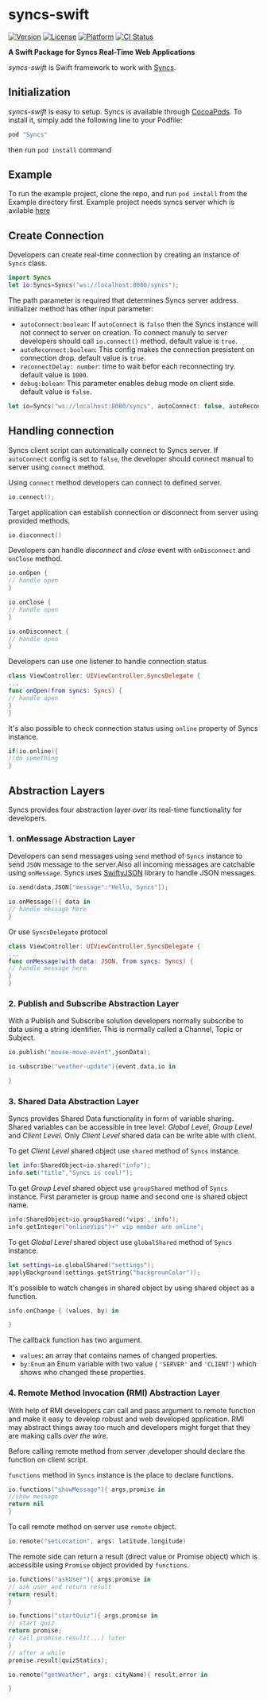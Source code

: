 # syncs-swift

[![Version](https://img.shields.io/cocoapods/v/Syncs.svg?style=flat)](http://cocoapods.org/pods/Syncs)
[![License](https://img.shields.io/cocoapods/l/Syncs.svg?style=flat)](http://cocoapods.org/pods/Syncs)
[![Platform](https://img.shields.io/cocoapods/p/Syncs.svg?style=flat)](http://cocoapods.org/pods/Syncs)
[![CI Status](http://img.shields.io/travis/manp/Syncs.svg?style=flat)](https://travis-ci.org/manp/Syncs)

__A Swift Package for Syncs Real-Time Web Applications__

_syncs-swift_ is Swift framework to work with [Syncs](https://github.com/manp/syncs).











## Initialization
_syncs-swift_ is easy to setup.
Syncs is available through [CocoaPods](http://cocoapods.org). To install it, simply add the following line to your Podfile:

```ruby
pod "Syncs"
```
then run `pod install` command

## Example
To run the example project, clone the repo, and run `pod install` from the Example directory first.
Example project needs syncs server which is avilable [here](https://github.com/manp/syncs-samples/tree/master/groups-server)



## Create Connection
Developers can create real-time connection by creating an instance of `Syncs` class.

```Swift
import Syncs
let io:Syncs=Syncs("ws://localhost:8080/syncs");

```


The path parameter is required that determines Syncs server address.
initializer method has other input parameter:
+ `autoConnect:boolean`: If `autoConnect` is `false` then the Syncs instance will not connect to server on creation. To connect manuly to server developers should call `io.connect()` method. default value is `true`.
+ `autoReconnect:boolean`: This config makes the connection presistent on connection drop. default value is `true`.
+ `reconnectDelay: number`: time to wait befor each reconnecting try. default value is `1000`.
+ `debug:bolean`: This parameter enables debug mode on client side. default value is `false`.

```swift
let io=Syncs("ws://localhost:8080/syncs", autoConnect: false, autoReconnect: true, reconnectDelay: 10000, debug: true)

```

## Handling connection
Syncs client script can automatically connect to Syncs server. If `autoConnect` config is set to `false`, the developer should connect manual to server using `connect` method.

Using `connect` method developers can connect to defined server.

```Swift
io.connect();
```

Target application can establish connection or disconnect from server using provided methods.
```Swift
io.disconnect()
```

Developers can handle _disconnect_ and _close_ event with `onDisconnect` and `onClose`  method.
```Swift
io.onOpen {
// handle open
}
```
```Swift
io.onClose {
// handle open
}
```
```Swift
io.onDisconnect {
// handle open
}
```
Developers can use one listener to handle connection status

```swift
class ViewController: UIViewController,SyncsDelegate {
...
func onOpen(from syncs: Syncs) {
// handle open
}
}

```

It's also possible to check connection status using `online` property of Syncs instance.
```swift
if(io.online){
//do semething
}
```



## Abstraction Layers

Syncs provides four abstraction layer over its real-time functionality for developers.


### 1. onMessage Abstraction Layer

Developers can send messages using `send` method of `Syncs` instance to send `JSON` message to the server.Also all incoming messages are catchable using `onMessage`.
Syncs uses [SwiftyJSON](https://github.com/SwiftyJSON/SwiftyJSON) library to handle JSON messages.

```Swift
io.send(data,JSON["message":"Hello, Syncs"]);
```

```swift
io.onMessage(){ data in
// handle message here
}
```
Or use `SyncsDelegate` protocol
```swift
class ViewController: UIViewController,SyncsDelegate {
...
func onMessage(with data: JSON, from syncs: Syncs) {
// handle message here
}
}
```

### 2. Publish and Subscribe Abstraction Layer
With a Publish and Subscribe solution developers normally subscribe to data using a string identifier. This is normally called a Channel, Topic or Subject.

```swift
io.publish("mouse-move-event",jsonData);
```
```swift
io.subscribe("weather-update"){event,data,io in

}
```

### 3. Shared Data Abstraction Layer
Syncs provides Shared Data functionality in form of variable sharing. Shared variables can be accessible in tree level: _Global Level_, _Group Level_ and _Client Level_. Only _Client Level_ shared data can be write able with client.

To get _Client Level_ shared object use `shared` method of `Syncs` instance.
```swift
let info:SharedObject=io.shared("info");
info.set("title","Syncs is cool!");
```
To get _Group Level_ shared object use `groupShared` method of `Syncs` instance. First parameter is group name and second one is shared object name.

```swift
info:SharedObject=io.groupShared('vips','info');
info.getInteger("onlineVips")+" vip member are online";
```

To get _Global Level_ shared object use `globalShared` method of `Syncs` instance.
```swift
let settings=io.globalShared("settings");
applyBackground(settings.getString("backgrounColor"));
```


It's possible to watch changes in shared object by using shared object as a function.
```swift
info.onChange { (values, by) in

}
```
The callback function has two argument.
+ `values`: an array that contains names of changed properties.
+ `by:Enum` an Enum  variable with two value ( `'SERVER'` and `'CLIENT'`) which shows who changed these properties.



### 4. Remote Method Invocation (RMI) Abstraction Layer
With help of RMI developers can call and pass argument to remote function and make it easy to develop robust and web developed application. RMI may abstract things away too much and developers might forget that they are making calls _over the wire_.

Before calling remote method from server ,developer should declare the function on client script.

`functions` method in `Syncs` instance is the place to declare functions.

```swift
io.functions("showMessage"){ args,promise in
//show message
return nil	
}
```

To call remote method on server use `remote` object.
```swift
io.remote("setLocation", args: latitude,longitude)
```



The remote side can return a result (direct value or Promise object) which is accessible using `Promise` object provided by `functions`.


```swift
io.functions("askUser"){ args,promise in
// ask user and return result
return result;	
}
```

```swift
io.functions("startQuiz"){ args,promise in
// start quiz
return promise;
// call promise.result(...) later
}
// after a while
promise.result(quizStatics);
```

```swift
io.remote("getWeather", args: cityName){ result,error in

}
```

